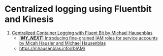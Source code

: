 
# Centralized logging using Fluentbit and Kinesis
1. [Centralized Container Logging with Fluent Bit by Michael Hausenblas](https://aws.amazon.com/blogs/opensource/centralized-container-logging-fluent-bit/)
    - [[_**MY_NEXT**_] Introducing fine-grained IAM roles for service accounts by Micah Hausler and Michael Hausenblas](https://aws.amazon.com/blogs/opensource/introducing-fine-grained-iam-roles-service-accounts/)
    - https://mhausenblas.info/rbIAM/